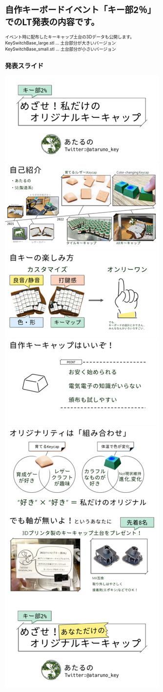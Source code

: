 # 自作キーボードイベント「キー部2％」でのLT発表の内容です。
イベント時に配布したキーキャップ土台の3Dデータも公開します。  
KeySwitchBase_large.stl ... 土台部分が大きいバージョン  
KeySwitchBase_small.stl ... 土台部分が小さいバージョン  
## 発表スライド
![slide1](https://github.com/ataruno/key-bu2-_LightningTalks/blob/master/images/%E3%82%B9%E3%83%A9%E3%82%A4%E3%83%891.PNG)
![slide2](https://github.com/ataruno/key-bu2-_LightningTalks/blob/master/images/%E3%82%B9%E3%83%A9%E3%82%A4%E3%83%892.PNG)
![slide3](https://github.com/ataruno/key-bu2-_LightningTalks/blob/master/images/%E3%82%B9%E3%83%A9%E3%82%A4%E3%83%893.PNG)
![slide4](https://github.com/ataruno/key-bu2-_LightningTalks/blob/master/images/%E3%82%B9%E3%83%A9%E3%82%A4%E3%83%894.PNG)
![slide5](https://github.com/ataruno/key-bu2-_LightningTalks/blob/master/images/%E3%82%B9%E3%83%A9%E3%82%A4%E3%83%895.PNG)
![slide6](https://github.com/ataruno/key-bu2-_LightningTalks/blob/master/images/%E3%82%B9%E3%83%A9%E3%82%A4%E3%83%896.PNG)
![slide7](https://github.com/ataruno/key-bu2-_LightningTalks/blob/master/images/%E3%82%B9%E3%83%A9%E3%82%A4%E3%83%897.PNG)
